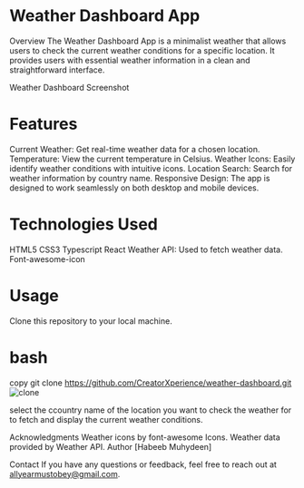 # Weather Dashboard App
Overview
The Weather Dashboard App is a minimalist weather that allows users to check the current weather conditions for a specific location. It provides users with essential weather information in a clean and straightforward interface.

Weather Dashboard Screenshot

# Features
Current Weather: Get real-time weather data for a chosen location.
Temperature: View the current temperature in Celsius.
Weather Icons: Easily identify weather conditions with intuitive icons.
Location Search: Search for weather information by country name.
Responsive Design: The app is designed to work seamlessly on both desktop and mobile devices.

# Technologies Used
HTML5
CSS3
Typescript
React
Weather API: Used to fetch weather data.
Font-awesome-icon

# Usage
Clone this repository to your local machine.

# bash
copy 
git clone https://github.com/CreatorXperience/weather-dashboard.git
![clone](https://github.com/CreatorXperience/weather-dashboard/assets/124584716/40890936-cf6f-4056-9523-cad3ccdee435)


select the ccountry name of the location you want to check the weather for to fetch and display the current weather conditions.


Acknowledgments
Weather icons by font-awesome Icons.
Weather data provided by Weather API.
Author
[Habeeb Muhydeen]

Contact
If you have any questions or feedback, feel free to reach out at allyearmustobey@gmail.com.
